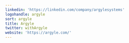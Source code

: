 ```yaml
---
linkedin: 'https://linkedin.com/company/argylesystems'
logohandle: argyle
sort: argyle
title: Argyle
twitter: withArgyle
website: 'https://argyle.com/'
---
```

